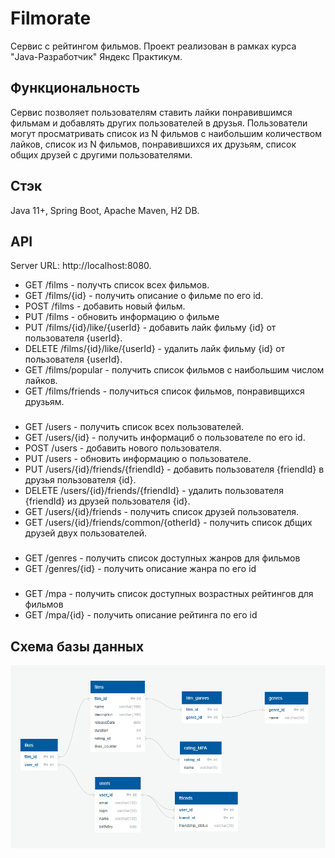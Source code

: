 # Filmorate
Сервис с рейтингом фильмов. Проект реализован в рамках курса "Java-Разработчик" Яндекс Практикум.

## ﻿﻿Функциональность

Сервис позволяет пользователям ставить лайки понравившимся фильмам и добавлять других пользователей в друзья. Пользователи могут просматривать список из N фильмов с наибольшим количеством лайков, список из N фильмов, понравившихся их друзьям, список общих друзей с другими пользователями.

## Стэк
Java 11+, Spring Boot, Apache Maven, H2 DB.

## API

Server URL: http://localhost:8080.

* GET /films - получть список всех фильмов.
* GET /films/{id} - получить описание о фильме по его id.
* POST /films - добавить новый фильм. 
* PUT /films - обновить информацию о фильме
* PUT /films/{id}/like/{userId} - добавить лайк фильму {id} от пользователя {userId}.
* DELETE /films/{id}/like/{userId} - удалить лайк фильму {id} от пользователя {userId}.
* GET /films/popular - получить список фильмов с наибольшим числом лайков.
* GET /films/friends - получиться список фильмов, понравивщихся друзьям. 
###

* GET /users - получить список всех пользователей.
* GET /users/{id} - получить информациб о пользователе по его id.
* POST /users - добавить нового пользователя.
* PUT /users - обновить информацию о пользователе. 
* PUT /users/{id}/friends/{friendId} - добавить пользователя {friendId} в друзья пользователя {id}.
* DELETE /users/{id}/friends/{friendId} - удалить пользователя {friendId} из друзей пользователя {id}.
* GET /users/{id}/friends - получить список друзей пользователя.
* GET /users/{id}/friends/common/{otherId} - получить список дбщих друзей двух пользователей. 
###

* GET /genres - получить список доступных жанров для фильмов
* GET /genres/{id} - получить описание жанра по его id
###

* GET /mpa - получить список доступных возрастных рейтингов для фильмов
* GET /mpa/{id} - получить описание рейтинга по его id


## Схема базы данных
![BD_scheme](https://github.com/G6R1/java-filmorate/raw/add-database/bd_scheme.png)
